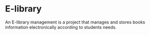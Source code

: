 # E-library
An E-library management is a project that manages and stores books information electronically according to students needs.
